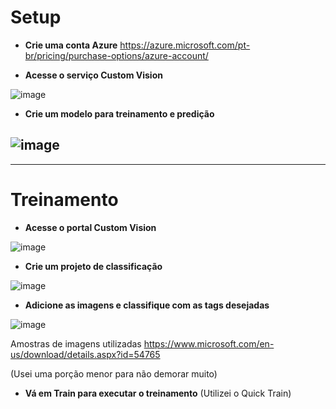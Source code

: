 # Setup

* **Crie uma conta Azure**
https://azure.microsoft.com/pt-br/pricing/purchase-options/azure-account/

* **Acesse o serviço Custom Vision**
  
![image](https://github.com/user-attachments/assets/dda0ca0c-d35b-4454-bdb4-765266ad6920)

* **Crie um modelo para treinamento e predição**
  
![image](https://github.com/user-attachments/assets/0d3ebe2f-b4b6-47a7-afed-2e43897956ce)
---
---

# Treinamento


* **Acesse o portal Custom Vision**

![image](https://github.com/user-attachments/assets/3c200bd2-f8ac-43f2-a7d1-a64ea4ac6988)

* **Crie um projeto de classificação**

![image](https://github.com/user-attachments/assets/66b430bb-8bb4-417a-983e-528dd8662a80)

* **Adicione as imagens e classifique com as tags desejadas**

![image](https://github.com/user-attachments/assets/b6aeb1be-d956-470e-85d1-0ddc117fd0d3)

Amostras de imagens utilizadas https://www.microsoft.com/en-us/download/details.aspx?id=54765 

(Usei uma porção menor para não demorar muito)

* **Vá em Train para executar o treinamento** (Utilizei o Quick Train)

